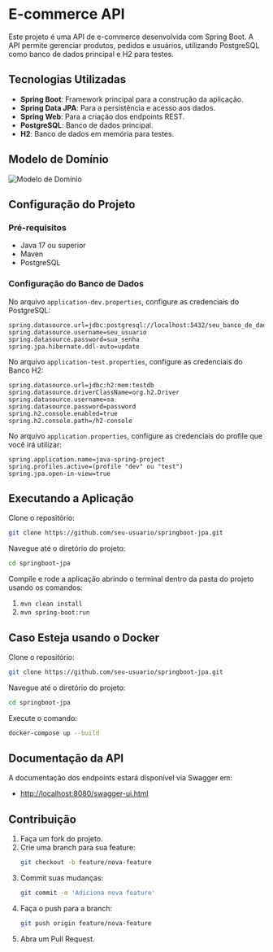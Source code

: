 # E-commerce API

Este projeto é uma API de e-commerce desenvolvida com Spring Boot. A API permite gerenciar produtos, pedidos e usuários, utilizando PostgreSQL como banco de dados principal e H2 para testes.

## Tecnologias Utilizadas

- **Spring Boot**: Framework principal para a construção da aplicação.
- **Spring Data JPA**: Para a persistência e acesso aos dados.
- **Spring Web**: Para a criação dos endpoints REST.
- **PostgreSQL**: Banco de dados principal.
- **H2**: Banco de dados em memória para testes.

## Modelo de Domínio

![Modelo de Domínio](https://github.com/user-attachments/assets/b16f15fd-d739-442f-b15f-0d474f9f7949)

## Configuração do Projeto

### Pré-requisitos

- Java 17 ou superior
- Maven
- PostgreSQL

### Configuração do Banco de Dados

No arquivo `application-dev.properties`, configure as credenciais do PostgreSQL:

```properties
spring.datasource.url=jdbc:postgresql://localhost:5432/seu_banco_de_dados
spring.datasource.username=seu_usuario
spring.datasource.password=sua_senha
spring.jpa.hibernate.ddl-auto=update
```

No arquivo `application-test.properties`, configure as credenciais do Banco H2:

```properties
spring.datasource.url=jdbc:h2:mem:testdb
spring.datasource.driverClassName=org.h2.Driver
spring.datasource.username=sa
spring.datasource.password=password
spring.h2.console.enabled=true
spring.h2.console.path=/h2-console
```

No arquivo `application.properties`, configure as credenciais do profile que você irá utilizar:

```properties
spring.application.name=java-spring-project
spring.profiles.active=(profile "dev" ou "test")
spring.jpa.open-in-view=true
```

## Executando a Aplicação

Clone o repositório:

```bash
git clone https://github.com/seu-usuario/springboot-jpa.git
```

Navegue até o diretório do projeto:

```bash
cd springboot-jpa
```

Compile e rode a aplicação abrindo o terminal dentro da pasta do projeto usando os comandos:

1. `mvn clean install`  
2. `mvn spring-boot:run`

## Caso Esteja usando o Docker

Clone o repositório:

```bash
git clone https://github.com/seu-usuario/springboot-jpa.git
```

Navegue até o diretório do projeto:

```bash
cd springboot-jpa
```
Execute o comando:

```bash
docker-compose up --build
```

## Documentação da API

A documentação dos endpoints estará disponível via Swagger em:

- [http://localhost:8080/swagger-ui.html](http://localhost:8080/swagger-ui.html)

## Contribuição

1. Faça um fork do projeto.  
2. Crie uma branch para sua feature:  
   ```bash
   git checkout -b feature/nova-feature
   ```
3. Commit suas mudanças:  
   ```bash
   git commit -m 'Adiciona nova feature'
   ```
4. Faça o push para a branch:  
   ```bash
   git push origin feature/nova-feature
   ```
5. Abra um Pull Request.


